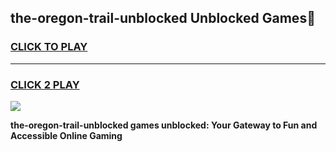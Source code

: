 
## the-oregon-trail-unblocked Unblocked Games👋
<h3>
<a href="https://news.freeplayer.one?title=the-oregon-trail-unblocked&ref=16F">CLICK TO PLAY</a></h3>
<hr>

<h3>
<a href="https://news.freeplayer.one?title=the-oregon-trail-unblocked&ref=16F">CLICK 2 PLAY</a>
  
</h3>

<a href="https://news.freeplayer.one?title=the-oregon-trail-unblocked&ref=16F/"><img src="https://clearcache.store/games.png"></a>


**the-oregon-trail-unblocked games unblocked: Your Gateway to Fun and Accessible Online Gaming**
